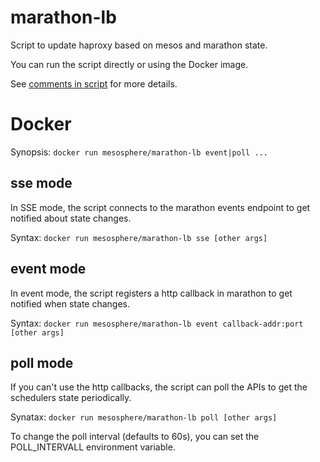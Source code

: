 # marathon-lb
Script to update haproxy based on mesos and marathon state.

You can run the script directly or using the Docker image.

See [comments in script](mesos-update-haproxy.py) for more details.

# Docker
Synopsis: `docker run mesosphere/marathon-lb event|poll ...`

## sse mode
In SSE mode, the script connects to the marathon events endpoint to get
notified about state changes.

Syntax: `docker run mesosphere/marathon-lb sse [other args]`

## event mode
In event mode, the script registers a http callback in marathon to get
notified when state changes.

Syntax: `docker run mesosphere/marathon-lb event callback-addr:port [other args]`

## poll mode
If you can't use the http callbacks, the script can poll the APIs to get
the schedulers state periodically.

Synatax: `docker run mesosphere/marathon-lb poll [other args]`

To change the poll interval (defaults to 60s), you can set the POLL_INTERVALL
environment variable.
